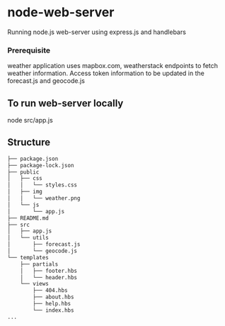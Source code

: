 # node-web-server

Running node.js web-server using express.js and handlebars

### Prerequisite

weather application uses mapbox.com, weatherstack endpoints to fetch weather information. Access token information to be updated in the forecast.js and geocode.js

## To run web-server locally

node src/app.js  

## Structure

```bash
├── package.json
├── package-lock.json
├── public
│   ├── css
│   │   └── styles.css
│   ├── img
│   │   └── weather.png
│   └── js
│       └── app.js
├── README.md
├── src
│   ├── app.js
│   └── utils
│       ├── forecast.js
│       └── geocode.js
└── templates
    ├── partials
    │   ├── footer.hbs
    │   └── header.hbs
    └── views
        ├── 404.hbs
        ├── about.hbs
        ├── help.hbs
        └── index.hbs
...